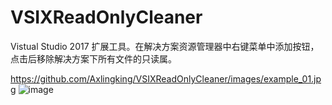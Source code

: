 # VSIXReadOnlyCleaner
Vistual Studio 2017 扩展工具。在解决方案资源管理器中右键菜单中添加按钮，点击后移除解决方案下所有文件的只读属。

https://github.com/Axlingking/VSIXReadOnlyCleaner/images/example_01.jpg
![image](https://github.com/Axlingking/VSIXReadOnlyCleaner/images/example_01.jpg)
